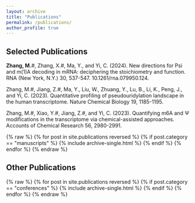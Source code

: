 ```yaml
---
layout: archive
title: "Publications"
permalink: /publications/
author_profile: true
---
```


## Selected Publications

**Zhang, M.**#, Zhang, X.#, Ma, Y., and Yi, C. (2024). New directions for Psi and m(1)A decoding in mRNA: deciphering the stoichiometry and function. RNA (New York, N.Y.) 30, 537-547. 10.1261/rna.079950.124.

Zhang, M.#, Jiang, Z.#, Ma, Y., Liu, W., Zhuang, Y., Lu, B., Li, K., Peng, J., and Yi, C. (2023). Quantitative profiling of pseudouridylation landscape in the human transcriptome. Nature Chemical Biology 19, 1185-1195.

Zhang, M.#, Xiao, Y.#, Jiang, Z.#, and Yi, C. (2023). Quantifying m6A and Ψ modifications in the transcriptome via chemical-assisted approaches. Accounts of Chemical Research 56, 2980-2991.


{% raw %}
{% for post in site.publications reversed %}
  {% if post.category == "manuscripts" %}
    {% include archive-single.html %}
  {% endif %}
{% endfor %}
{% endraw %}

## Other Publications

{% raw %}
{% for post in site.publications reversed %}
  {% if post.category == "conferences" %}
    {% include archive-single.html %}
  {% endif %}
{% endfor %}
{% endraw %}
